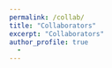 ```yaml
---
permalink: /collab/
title: "Collaborators"
excerpt: "Collaborators"
author_profile: true
  - 
---
```



<!-- 
  - OMNT 
-->
